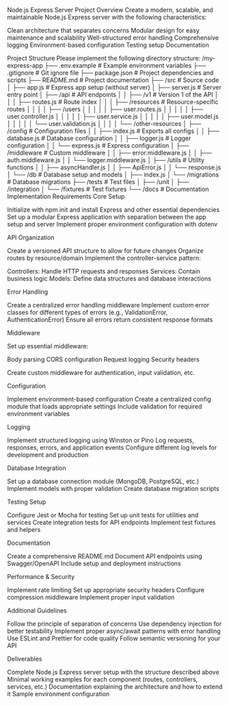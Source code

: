 Node.js Express Server
Project Overview
Create a modern, scalable, and maintainable Node.js Express server with the following characteristics:

Clean architecture that separates concerns
Modular design for easy maintenance and scalability
Well-structured error handling
Comprehensive logging
Environment-based configuration
Testing setup
Documentation

Project Structure
Please implement the following directory structure:
/my-express-app
├── .env.example           # Example environment variables
├── .gitignore             # Git ignore file
├── package.json           # Project dependencies and scripts
├── README.md              # Project documentation
├── /src                   # Source code
│   ├── app.js             # Express app setup (without server)
│   ├── server.js          # Server entry point
│   ├── /api               # API endpoints
│   │   ├── /v1            # Version 1 of the API
│   │   │   ├── routes.js  # Route index
│   │   │   ├── /resources # Resource-specific routes
│   │   │   │   ├── /users
│   │   │   │   │   ├── user.routes.js
│   │   │   │   │   ├── user.controller.js
│   │   │   │   │   ├── user.service.js
│   │   │   │   │   ├── user.model.js
│   │   │   │   │   └── user.validation.js
│   │   │   │   └── /other-resources
│   ├── /config            # Configuration files
│   │   ├── index.js       # Exports all configs
│   │   ├── database.js    # Database configuration
│   │   ├── logger.js      # Logger configuration
│   │   └── express.js     # Express configuration
│   ├── /middleware        # Custom middleware
│   │   ├── error.middleware.js
│   │   ├── auth.middleware.js
│   │   └── logger.middleware.js
│   ├── /utils             # Utility functions
│   │   ├── asyncHandler.js
│   │   ├── ApiError.js
│   │   └── response.js
│   └── /db                # Database setup and models
│       ├── index.js
│       └── /migrations    # Database migrations
├── /tests                 # Test files
│   ├── /unit
│   ├── /integration
│   └── /fixtures          # Test fixtures
└── /docs                  # Documentation
Implementation Requirements
Core Setup

Initialize with npm init and install Express and other essential dependencies
Set up a modular Express application with separation between the app setup and server
Implement proper environment configuration with dotenv

API Organization

Create a versioned API structure to allow for future changes
Organize routes by resource/domain
Implement the controller-service pattern:

Controllers: Handle HTTP requests and responses
Services: Contain business logic
Models: Define data structures and database interactions



Error Handling

Create a centralized error handling middleware
Implement custom error classes for different types of errors (e.g., ValidationError, AuthenticationError)
Ensure all errors return consistent response formats

Middleware

Set up essential middleware:

Body parsing
CORS configuration
Request logging
Security headers


Create custom middleware for authentication, input validation, etc.

Configuration

Implement environment-based configuration
Create a centralized config module that loads appropriate settings
Include validation for required environment variables

Logging

Implement structured logging using Winston or Pino
Log requests, responses, errors, and application events
Configure different log levels for development and production

Database Integration

Set up a database connection module (MongoDB, PostgreSQL, etc.)
Implement models with proper validation
Create database migration scripts

Testing Setup

Configure Jest or Mocha for testing
Set up unit tests for utilities and services
Create integration tests for API endpoints
Implement test fixtures and helpers

Documentation

Create a comprehensive README.md
Document API endpoints using Swagger/OpenAPI
Include setup and deployment instructions

Performance & Security

Implement rate limiting
Set up appropriate security headers
Configure compression middleware
Implement proper input validation

Additional Guidelines

Follow the principle of separation of concerns
Use dependency injection for better testability
Implement proper async/await patterns with error handling
Use ESLint and Prettier for code quality
Follow semantic versioning for your API

Deliverables

Complete Node.js Express server setup with the structure described above
Minimal working examples for each component (routes, controllers, services, etc.)
Documentation explaining the architecture and how to extend it
Sample environment configuration
